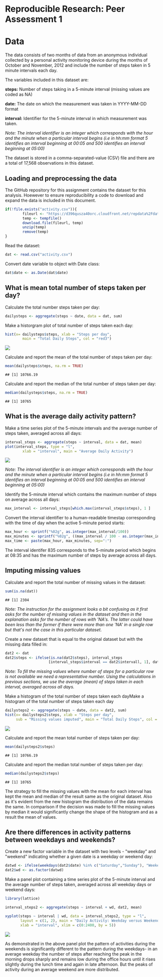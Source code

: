 # Reproducible Research: Peer Assessment 1
# Data

The data consists of two months of data from an anonymous individual collected by a personal activity monitoring device during the months of October and November, 2012 and include the number of steps taken in 5 minute intervals each day.  

The variables included in this dataset are:  

**steps:** Number of steps taking in a 5-minute interval (missing values are coded as NA)

**date:** The date on which the measurement was taken in YYYY-MM-DD format

**interval:** Identifier for the 5-minute interval in which measurement was taken. 

*_Note:_ The interval identifier is an integer which corresponds with the hour and the minute when a particular interval begins (i.e in hh:mm format 5 identifies an interval beginning at 00:05 and 500 identifies an interval beginning at 05:00)*

The dataset is stored in a comma-separated-value (CSV) file and there are a total of 17,568 observations in this dataset.

## Loading and preprocessing the data

The GitHub repository for this assignment contains the dataset for this analysis. Hoewever to ensure reproducibility a code to download and expand the data is included in this document.


```r
if(!file.exists("activity.csv")){
        fileurl <- "https://d396qusza40orc.cloudfront.net/repdata%2Fdata%2Factivity.zip"
        temp <- tempfile()
        download.file(fileurl, temp)
        unzip(temp)
        remove(temp)
}
```

Read the dataset:


```r
dat <- read.csv("activity.csv")
```

Convert date variable to object with Date class:


```r
dat$date <- as.Date(dat$date)
```

## What is mean total number of steps taken per day?

Calculate the total number steps taken per day:


```r
dailysteps <- aggregate(steps ~ date, data = dat, sum)
```

Make a historgram plot of total number of steps taken each day:


```r
hist(x= dailysteps$steps, xlab = "Steps per day",
        main = "Total Daily Steps", col = "red3")
```

![](PA1_template_files/figure-html/unnamed-chunk-5-1.png) 

Calculate and report the mean of the total number of steps taken per day:  


```r
mean(dailysteps$steps, na.rm = TRUE)
```

```
## [1] 10766.19
```

Calculate and report the median of the total number of steps taken per day:  

```r
median(dailysteps$steps, na.rm = TRUE)
```

```
## [1] 10765
```

## What is the average daily activity pattern?

Make a time series plot of the 5-minute intervals and the average number of steps taken, averaged across all days:


```r
interval_steps <- aggregate(steps ~ interval, data = dat, mean)
plot(interval_steps, type = "l", 
        xlab = "interval", main = "Average Daily Activity")
```

![](PA1_template_files/figure-html/unnamed-chunk-8-1.png) 

*_Note:_ The interval identifier is an integer which corresponds with the hour and the minute when a particular interval begins (i.e in hh:mm format 5 identifies an interval beginning at 00:05 and 500 identifies an interval beginning at 05:00)*

Identify the 5-minute interval which contains the maximum number of steps on average across all days:


```r
max_interval <- interval_steps[which.max(interval_steps$steps), 1 ]
```

Convert the interval identifier to a human-readable timestap corresponding with the time of day when the active 5-minute period starts:


```r
max_hour <- sprintf("%02g", as.integer(max_interval/100))
max_minutes <- sprintf("%02g", ((max_interval / 100 - as.integer(max_interval/100)) * 100))
max_time <- paste(max_hour, max_minutes, sep=":")
```

The interval identifer 835 corresponds to the 5-minute period which begins at 08:35 and has the maximum number of steps by average across all days.


## Imputing missing values

Calculate and report the total number of missing values in the dataset:


```r
sum(is.na(dat))
```

```
## [1] 2304
```


*Note: The instruction for the assignment looks a bit confusing as it first asks for the number of missing values in the dataset and then in the explanation asks for the number of rows with 'NA's. The latter could have been less than the former if there were more than one 'NA' in a single row but that's not the case in this particular dataset.*


Create a new dataset that is equal to the original dataset but with the missing data filled in:


```r
dat2 <- dat
dat2$steps <- ifelse(is.na(dat2$steps), interval_steps
                    [interval_steps$interval == dat2$intervall, 1], dat2$steps)
```

*Note: To fill the missing values where number of steps for a particular row is not available we need a representative number. Using the calculations in previous sections, we use the average (mean) of steps taken in each interval, averaged across all days.*

Make a histogram of the total number of steps taken each dayMake a histogram of the total number of steps taken each day


```r
dailysteps2 <- aggregate(steps ~ date, data = dat2, sum)
hist(x= dailysteps2$steps, xlab = "Steps per day", 
     sub = "Missing values imputed", main = "Total Daily Steps", col = "blue3")
```

![](PA1_template_files/figure-html/unnamed-chunk-13-1.png) 

Calculate and report the mean total number of steps taken per day:


```r
mean(dailysteps2$steps)
```

```
## [1] 10766.19
```

 Calculate and report the median total number of steps taken per day:
 

```r
median(dailysteps2$steps)
```

```
## [1] 10765
```

The strategy to fill the missing values with the mean for each interval has kept the mean and median of the result same as the original dataset. Also as it's evident from the new histogram the distribution of the data remains the same. In comparison if the decision was made to fill the missing values by median it would significantly change the shape of the histogram and as a result the mean of values.

## Are there differences in activity patterns between weekdays and weekends?

Create a new factor variable in the dataset with two levels - "weekday" and "weekend" indicating whether a given date is a weekday or weekend day:


```r
datwd <- ifelse(weekdays(dat2$date) %in% c("Saturday","Sunday"), "Weekend", "Weekday")
dat2$wd <- as.factor(datwd)
```

Make a panel plot containing a time series plot of the 5-minute interval and the average number of steps taken, averaged across all weekday days or weekend days:


```r
library(lattice)

interval_steps2 <- aggregate(steps ~ interval + wd, dat2, mean)

xyplot(steps ~ interval | wd, data = interval_steps2, type = "l", 
       layout = c(1, 2), main = "Daily Activity: Weekday versus Weekend",
       xlab = "interval", xlim = c(0:2400, by = 5))
```

![](PA1_template_files/figure-html/unnamed-chunk-17-1.png) 

As demonstrated in the above panel plot the pattern of activities during the weekends is significantly different to the pattern during the weekdays- in an average weekday the number of steps after reaching the peak in the morning drops sharply and remains low during the office hours until it rises slightly during the lunch time and again in late afternoon. But the peaks of activity during an average weekend are more distributed.  
  
    
      
      
      
      
      
##
